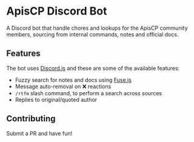 # ApisCP Discord Bot

A Discord bot that handle chores and lookups for the ApisCP community members, sourcing from internal commands, notes and official docs.

## Features

The bot uses [Discord.js](https://discord.js.org/) and these are some of the available features:

- Fuzzy search for notes and docs using [Fuse.js](https://fusejs.io/)
- Message auto-removal on ❌ reactions
- `/rtfm` slash command, to perform a search across sources
- Replies to original/quoted author

## Contributing

Submit a PR and have fun!
